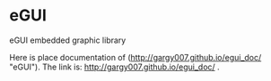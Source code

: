 eGUI
====

eGUI embedded graphic library

Here is place documentation of (http://gargy007.github.io/egui_doc/ "eGUI"). The link is: http://gargy007.github.io/egui_doc/ .
